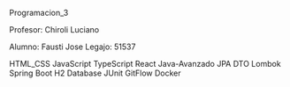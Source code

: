 Programacion_3

Profesor: Chiroli Luciano

Alumno: Fausti Jose Legajo: 51537

HTML_CSS JavaScript TypeScript React Java-Avanzado JPA DTO Lombok Spring Boot H2 Database JUnit GitFlow Docker